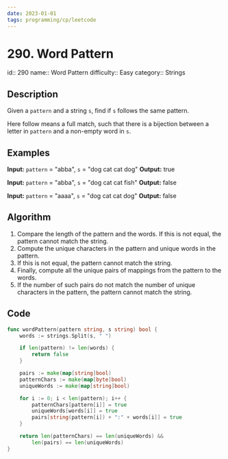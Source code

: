 ```yaml
---
date: 2023-01-01
tags: programming/cp/leetcode
---
```


# 290. Word Pattern

id:: 290
name:: Word Pattern
difficulty:: Easy
category:: Strings

## Description
Given a `pattern` and a string `s`, find if `s` follows the same pattern.

Here follow means a full match, such that there is a bijection between a letter in `pattern` and a non-empty word in `s`.

## Examples
**Input:** `pattern` = "abba", `s` = "dog cat cat dog"
**Output:** true

**Input:** `pattern` = "abba", `s` = "dog cat cat fish"
**Output:** false

**Input:** `pattern` = "aaaa", `s` = "dog cat cat dog"
**Output:** false

## Algorithm
1. Compare the length of the pattern and the words. If this is not equal, the pattern cannot match the string.
2. Compute the unique characters in the pattern and unique words in the pattern.
3. If this is not equal, the pattern cannot match the string.
4. Finally, compute all the unique pairs of mappings from the pattern to the words. 
5. If the number of such pairs do not match the number of unique characters in the pattern, the pattern cannot match the string.

## Code
```go
func wordPattern(pattern string, s string) bool {
    words := strings.Split(s, " ")

    if len(pattern) != len(words) {
        return false
    }

    pairs := make(map[string]bool)
    patternChars := make(map[byte]bool)
    uniqueWords := make(map[string]bool)

    for i := 0; i < len(pattern); i++ {
        patternChars[pattern[i]] = true
        uniqueWords[words[i]] = true
        pairs[string(pattern[i]) + ":" + words[i]] = true
    }

    return len(patternChars) == len(uniqueWords) &&
        len(pairs) == len(uniqueWords)
}
```